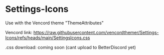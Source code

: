 # Settings-Icons
Use with the Vencord theme "ThemeAttributes"

Vencord link: https://raw.githubusercontent.com/vencordthemer/Settings-Icons/refs/heads/main/SettingsIcons.css

.css download: coming soon (cant upload to BetterDiscord yet)

